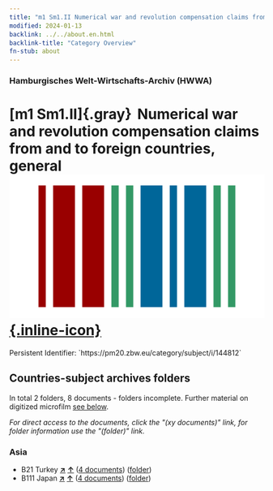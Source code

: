 ```yaml
---
title: "m1 Sm1.II Numerical war and revolution compensation claims from and to foreign countries, general"
modified: 2024-01-13
backlink: ../../about.en.html
backlink-title: "Category Overview"
fn-stub: about
---
```


### Hamburgisches Welt-Wirtschafts-Archiv (HWWA)

# [m1 Sm1.II]{.gray}&#8201; Numerical war and revolution compensation claims from and to foreign countries, general &#160; [![Wikidata](/images/Wikidata-logo.svg "Wikidata"){.inline-icon}](http://www.wikidata.org/entity/Q104700280)

<div class="hint">Persistent Identifier: `https://pm20.zbw.eu/category/subject/i/144812`</div>







## Countries-subject archives folders







In total 2 folders, 8 documents - folders incomplete. Further material on digitized microfilm [see below](#filmsections).

_For direct access to the documents, click the "(xy documents)" link, for folder information use the "(folder)" link._



### Asia

- B21 Turkey [**&nearr;**](../../../geo/i/141111/about.en.html "Turkey (all folders)") [**&uarr;**](../../../geo/about.en.html#B21 "Country category system") (<a href="https://pm20.zbw.eu/iiifview/folder/sh/141111,144812" title="about: Turkey : Numerical war and revolution compensation claims from and to foreign countries, general" target="_blank">4 documents</a>) ([folder](../../../../folder/sh/1411xx/141111/1448xx/144812/about.en.html))
- B111 Japan [**&nearr;**](../../../geo/i/141272/about.en.html "Japan (all folders)") [**&uarr;**](../../../geo/about.en.html#B111 "Country category system") (<a href="https://pm20.zbw.eu/iiifview/folder/sh/141272,144812" title="about: Japan : Numerical war and revolution compensation claims from and to foreign countries, general" target="_blank">4 documents</a>) ([folder](../../../../folder/sh/1412xx/141272/1448xx/144812/about.en.html))



<a id="filmsections" />













